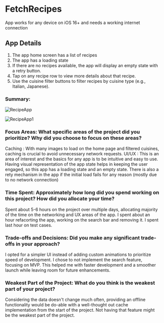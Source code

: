 # FetchRecipes

App works for any device on iOS 16+ and needs a working internet connection

## App Details

1. The app home screen has a list of recipes
2. The app has a loading state
3. If there are no recipes available, the app will display an empty state with a retry button.
4. Tap on any recipe row to view more details about that recipe.
5. Use the cuisine filter buttons to filter recipes by cuisine type (e.g., Italian, Japanese).

### Summary:
![RecipeApp](https://github.com/user-attachments/assets/f539c86f-e8a1-430c-9e1a-c9b5f746a4e9)

![RecipeApp1](https://github.com/user-attachments/assets/54435634-2959-46d6-b1b1-b28235b3fcff)


### Focus Areas: What specific areas of the project did you prioritize? Why did you choose to focus on these areas?

Caching : With many images to load on the home page and filtered cuisines, caching is crucial to avoid unnecessary network requests.
UI/UX : This is an area of interest and the basics for any app is to be intuitive and easy to use. Having visual representation of the app state helps in keeping the user engaged, so this app has a loading state and an empty state. There is also a rety mechanism in the app if the initial load fails for any reason (mostly due to no network connection)


### Time Spent: Approximately how long did you spend working on this project? How did you allocate your time?
Spent about 5-6 hours on the project over multiple days, allocating majority of the time on the networking and UX areas of the app. I spent about an hour refacorting the app, working on the search bar and removing it. I spent last hour on test cases.

### Trade-offs and Decisions: Did you make any significant trade-offs in your approach?
I opted for a simpler UI instead of adding custom animations to prioritize speed of development.
I chose to not implement the search feature, focusing on MVP. This helped me with faster development and a smoother launch while leaving room for future enhancements.


### Weakest Part of the Project: What do you think is the weakest part of your project?
Considering the data doesn't change much often, providing an offline functionality would be do-able with a well-thought out cache implementation from the start of the project. Not having that feature might be the weakest part of the project.
